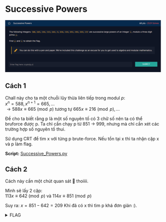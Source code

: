 # Successive Powers
![alt text](<BRAINTEASERS PART 1/image/image.png>)
## Cách 1
Chall này cho ta một chuỗi lũy thừa liên tiếp trong modul $p$:<br>
$x^{n} = 588, x^{n+1} = 665, \dots$ <br>
$\to 588x \equiv 665\pmod p$ tương tự $665x \equiv 216\pmod p, \dots$ <br>

Đề cho ta biết rằng p là một số nguyên tố có 3 chữ số nên ta có thể bruforce được p. Ta chỉ cần chạy p từ 851 -> 999, nhưng mà chỉ cần xét các trường hợp số nguyên tố thui. <br>

Sử dụng CRT để tìm x với từng p brute-force. Nếu tồn tại x thì ta nhận cặp x và p làm flag. <br>

**Script:** [Successive_Powers.py](<BRAINTEASERS PART 1/Successive_Powers.py>)

## Cách 2
Cách này cần một chút quan sát :eyes: thoiiii. <br>

Mình sẽ lấy 2 cặp: <br>
$113x  \equiv 642 \pmod p$ và $114x  \equiv 851 \pmod p$

Suy ra: $x = 851 - 642 = 209$
Khi đã có x thì tìm p khá đơn giản :).

<details>
<summary>FLAG</summary>

crypto{209,919}

</details>


